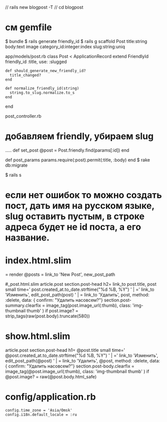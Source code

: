//  rails new blogpost -T
// cd  blogpost

# см gemfile

$ bundle
$ rails generate friendly_id
$ rails g   scaffold Post  title:string body:text image  category_id:integer:index slug:string:uniq

app/models/post.rb
  class Post < ApplicationRecord
    extend FriendlyId
    friendly_id :title, use: :slugged

    def should_generate_new_friendly_id?
      title_changed?
    end

    def normalize_friendly_id(string)
      string.to_slug.normalize.to_s
    end
end

post_controller.rb
 # добавляем friendly, убираем slug
 .....
    def set_post
      @post = Post.friendly.find(params[:id])
    end

   def post_params
      params.require(:post).permit(:title, :body)
    end
$  rake db:migrate

$ rails s
 # если нет ошибок то можно создать пост, дать имя на русском языке,  slug оставить пустым, в строке адреса будет не id поста, а его название.

 # index.html.slim
 = render @posts
= link_to 'New Post', new_post_path

#_post.html.slim
article.post
  section.post-head
    h2= link_to post.title, post 
    small
      time='  post.created_at.to_date.strftime("%d %B, %Y")
      ' | 
      =' link_to 'Изменить', edit_post_path(post)
      ' | 
      = link_to 'Удалить', post, method: :delete, data: { confirm: "Удалить насовсем?"}
  section.post-summary.clearfix
    = image_tag(post.image_url(:thumb), class: 'img-thumbnail thumb' ) if post.image?
    = strip_tags(raw(post.body).truncate(580))

# show.html.slim
article.post
  section.post-head
    h1= @post.title 
    small
      time='  @post.created_at.to_date.strftime("%d %B, %Y")
      ' | 
      =' link_to 'Изменить', edit_post_path(@post)
      ' | 
      = link_to 'Удалить', @post, method: :delete, data: { confirm: "Удалить насовсем?"}
  section.post-body.clearfix
    = image_tag(@post.image_url(:thumb), class: 'img-thumbnail thumb' ) if @post.image?
    = raw(@post.body.html_safe)


# config/application.rb
    config.time_zone = 'Asia/Omsk'
    config.i18n.default_locale = :ru
